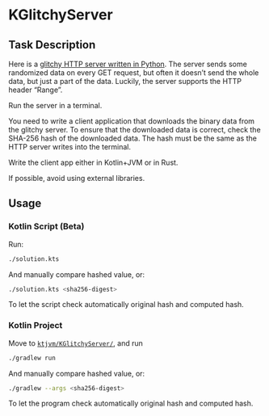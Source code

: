 # KGlitchyServer 

## Task Description

Here is a [glitchy HTTP server written in Python](https://gist.github.com/vladimirlagunov/dcdf90bb19e9de306344d46f20920dce). The server sends some randomized data on every GET request, but often it doesn’t send the whole data, but just a part of the data. Luckily, the server supports the HTTP header “Range”.

Run the server in a terminal.

You need to write a client application that downloads the binary data from the glitchy server. To ensure that the downloaded data is correct, check the SHA-256 hash of the downloaded data. The hash must be the same as the HTTP server writes into the terminal.

Write the client app either in Kotlin+JVM or in Rust.

If possible, avoid using external libraries.

## Usage

### Kotlin Script (Beta)

Run:
```bash
./solution.kts
```
And manually compare hashed value, or:

```bash
./solution.kts <sha256-digest>
```

To let the script check automatically original hash and computed hash.

### Kotlin Project

Move to [`ktjvm/KGlitchyServer/`](https://github.com/S-furi/KGlitchyServer/tree/main/ktjvm/KGlitchyServer), and run

```bash
./gradlew run
```

And manually compare hashed value, or:

```bash
./gradlew --args <sha256-digest>
```

To let the program check automatically original hash and computed hash.
